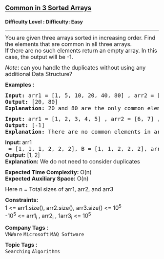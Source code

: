 <h2><a href="https://www.geeksforgeeks.org/problems/common-elements1132/1?page=1&difficulty=Easy,Medium&status=unsolved,attempted&sprint=94ade6723438d94ecf0c00c3937dad55&sortBy=submissions">Common in 3 Sorted Arrays</a></h2><h3>Difficulty Level : Difficulty: Easy</h3><hr><div class="problems_problem_content__Xm_eO"><p><span style="font-size: 18px;">You are given three arrays sorted in increasing order. Find the elements that are common in all three arrays. <br></span><span style="font-size: 18px;">If there are no such elements return an empty array. In this case, the output will be -1.</span></p>
<p><span style="font-size: 18px;"><em>Note</em><strong>:&nbsp;</strong></span><span style="font-size: 18px;">can you handle the duplicates without using any additional Data Structure?</span></p>
<p><strong><span style="font-size: 18px;">Examples :</span></strong></p>
<pre><span style="font-size: 18px;"><strong>Input: </strong>arr1 = [1, 5, 10, 20, 40, 80] , arr2 = [6, 7, 20, 80, 100] , arr3 = [3, 4, 15, 20, 30, 70, 80, 120]
<strong>Output:</strong> [20, 80]
<strong>Explanation:</strong> 20 and 80 are the only common elements in arr, brr and crr.</span></pre>
<pre><span style="font-size: 18px;"><strong>Input: </strong>arr1 = [1, 2, 3, 4, 5] , arr2 = [6, 7] , arr3 = [8,9,10]
<strong>Output:</strong> [-1]
<strong>Explanation:</strong> There are no common elements in arr, brr and crr.</span></pre>
<pre><span style="font-size: 18px;"><strong style="color: #222222; text-wrap: wrap; font-family: -apple-system, BlinkMacSystemFont, 'Segoe UI', Roboto, Oxygen, Ubuntu, Cantarell, 'Open Sans', 'Helvetica Neue', sans-serif;">Input: </strong><span style="color: #222222; text-wrap: wrap; font-family: -apple-system, BlinkMacSystemFont, 'Segoe UI', Roboto, Oxygen, Ubuntu, Cantarell, 'Open Sans', 'Helvetica Neue', sans-serif;">arr1</span> = [1, 1, 1, 2, 2, 2], B = [1, 1, 2, 2, 2], arr3 = [1, 1, 1, 1, 2, 2, 2, 2]<br><strong style="color: #222222; text-wrap: wrap; font-family: -apple-system, BlinkMacSystemFont, 'Segoe UI', Roboto, Oxygen, Ubuntu, Cantarell, 'Open Sans', 'Helvetica Neue', sans-serif;">Output:</strong><span style="background-color: #ffffff; color: #222222; text-wrap: wrap; font-family: -apple-system, BlinkMacSystemFont, 'Segoe UI', Roboto, Oxygen, Ubuntu, Cantarell, 'Open Sans', 'Helvetica Neue', sans-serif;"> [1, 2]<br></span></span><strong style="color: #222222; text-wrap: wrap; font-size: 18px; font-family: -apple-system, BlinkMacSystemFont, 'Segoe UI', Roboto, Oxygen, Ubuntu, Cantarell, 'Open Sans', 'Helvetica Neue', sans-serif;">Explanation:</strong><span style="background-color: #ffffff; color: #222222; text-wrap: wrap; font-size: 18px; font-family: -apple-system, BlinkMacSystemFont, 'Segoe UI', Roboto, Oxygen, Ubuntu, Cantarell, 'Open Sans', 'Helvetica Neue', sans-serif;"> We do not need to consider duplicates</span></pre>
<p><span style="font-size: 18px;"><strong>Expected Time Complexity: </strong>O(n)<br><strong>Expected Auxiliary Space:</strong> O(n)</span></p>
<p><span style="font-size: 18px;">Here n = Total sizes of arr1, arr2, and arr3</span></p>
<p><span style="font-size: 18px;"><strong>Constraints:</strong><br>1 &lt;= arr1.size(), arr2.size(), arr3.size() &lt;= 10<sup>5</sup><br>-10<sup>5</sup> &lt;= arr1<sub>i</sub> , arr2<sub>i</sub> , 1arr3<sub>i</sub> &lt;= 10<sup>5</sup><br></span></p></div><p><span style=font-size:18px><strong>Company Tags : </strong><br><code>VMWare</code>&nbsp;<code>Microsoft</code>&nbsp;<code>MAQ Software</code>&nbsp;<br><p><span style=font-size:18px><strong>Topic Tags : </strong><br><code>Searching</code>&nbsp;<code>Algorithms</code>&nbsp;